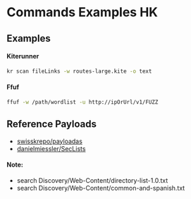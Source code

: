 # Commands Examples HK

## Examples

#### Kiterunner

```sh
kr scan fileLinks -w routes-large.kite -o text
```

#### Ffuf

```sh
ffuf -w /path/wordlist -u http://ipOrUrl/v1/FUZZ
```




## Reference Payloads

- [swisskrepo/payloadas](https://github.com/swisskyrepo/PayloadsAllTheThings)
- [danielmiessler/SecLists](https://github.com/danielmiessler/SecLists)

#### Note: 
- search Discovery/Web-Content/directory-list-1.0.txt
- search Discovery/Web-Content/common-and-spanish.txt
